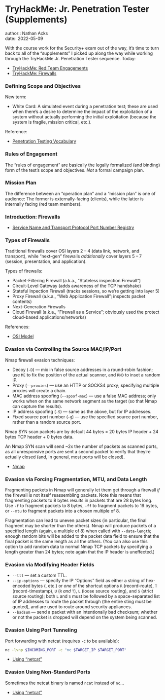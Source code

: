 # TryHackMe: Jr. Penetration Tester (Supplements)

author:: Nathan Acks  
date:: 2022-05-09

With the course work for the Security+ exam out of the way, it’s time to turn back to all of the “supplements” I picked up along the way while working through the TryHackMe Jr. Penetration Tester sequence. Today:

* [TryHackMe: Red Team Engagements](https://tryhackme.com/room/redteamengagements)
* [TryHackMe: Firewalls](https://tryhackme.com/room/redteamfirewalls)

### Defining Scope and Objectives

New term:

* White Card: A simulated event during a penetration test; these are used when there’s a desire to determine the impact of the exploitation of a system without actually performing the initial exploitation (because the system is fragile, mission critical, etc.).

Reference:

* [Penetration Testing Vocabulary](https://security.stackexchange.com/a/114788)

### Rules of Engagement

The “rules of engagement” are basically the legally formalized (and binding) form of the test’s scope and objectives. *Not* a formal campaign plan.

### Mission Plan

The difference between an “operation plan” and a “mission plan” is one of audience: The former is externally-facing (clients), while the latter is internally facing (red team members).

### Introduction: Firewalls

* [Service Name and Transport Protocol Port Number Registry](https://www.iana.org/assignments/service-names-port-numbers/service-names-port-numbers.xhtml)

### Types of Firewalls

Traditional firewalls cover OSI layers 2 – 4 (data link, network, and transport), while “next-gen” firewalls *additionally* cover layers 5 – 7 (session, presentation, and application).

Types of firewalls:

* Packet-Filtering Firewall (a.k.a., “Stateless inspection Firewall”)
* Circuit-Level Gateway (adds awareness of the TCP handshake)
* Stateful Inpection Firewall (tracks sessions, so we’re getting into layer 5)
* Proxy Firewall (a.k.a., “Web Application Firewall”; inspects packet contents)
* Next-Generation Firewalls
* Cloud Firewall (a.k.a., “Firewall as a Service”; obviously used the protect cloud-based applications/networks)

References:

* [OSI Model](../notes/osi-model.md)

### Evasion via Controlling the Source MAC/IP/Port

Nmap firewall evasion techniques:

* Decoy (`-D`) — mix in false source addresses in a round-robin fashion; use `ME` to fix the position of the actual scanner, and `RND` to inset a random IP.
* Proxy (`--proxies`) — use an HTTP or SOCKS4 proxy; specifying multiple proxies will create a chain.
* MAC address spoofing (`--spoof-mac`) — use a false MAC address; only works when on the same network segment as the target (so that Nmap can capture the results).
* IP address spoofing (`-S`) — same as the above, but for IP addresses.
* Fixed source port number (`-g`) — use the specified source port number, rather than a random source port.

Nmap SYN scan packets are by default 44 bytes = 20 bytes IP header + 24 bytes TCP header + 0 bytes data.

An Nmap SYN scan will send ~2x the number of packets as scanned ports, as all unresponsive ports are sent a second packet to verify that they’re actually closed (and, in general, most ports will be closed).

* [Nmap](../notes/nmap.md)

### Evasion via Forcing Fragmentation, MTU, and Data Length

Fragmenting packets in Nmap will generally let them get through a firewall *if* the firewall is not itself reassembling packets. Note this means that fragmenting packets to 8 bytes results in packets that are 28 bytes long. Use `-f` to fragment packets to 8 bytes, `-ff` to fragment packets to 16 bytes, or `--mtu` to fragment packets into a chosen multiple of 8.

Fragmentation can lead to uneven packet sizes (in particular, the final fragment may be shorter than the others). Nmap will produce packets of a specified length (again, a multiple of 8) when called with `--data-length`; enough random bits will be added to the packet data field to ensure that the final packet is the same length as all the others. (You can also use this option to add random data to normal Nmap TCP packets by specifying a length greater than 24 bytes; note again that the IP header is uneffected.)

### Evasion via Modifying Header Fields

* `--ttl` — set a custom TTL.
* `--ip-options` — specify the IP “Options” field as either a string of hex-encoded bytes (` `, etc.) or *one* of the shortcut options `R` (record-route), `T` (record-timestamp), `U` (`R` *and* `T`), `L` (loose source routing), and `S` (strict source routing); both `L` and `S` must be followed by a space-separated list of IP addresses to route the packet through (the entire sting must be quoted), and are used to route around security appliances.
* `--badsum` — send a packet with an intentionally bad checksum; whether or not the packet is dropped will depend on the system being scanned.

### Evasion Using Port Tunneling

Port forwarding with netcat (requires `-c` to be available):

```bash
nc -lvnp $INCOMING_PORT -c "nc $TARGET_IP $TARGET_PORT"
```

* [Using “netcat”](../notes/netcat.md)

### Evasion Using Non-Standard Ports

Sometimes the netcat binary is named `ncat` instead of `nc`…

* [Using “netcat”](../notes/netcat.md)
